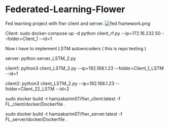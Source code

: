 # Federated-Learning-Flower
Fed learning project with flwr client and server.
![fed framework.png](..%2F..%2Fwork%2Fpaper%20diagrams%2Ffed%20framework.png)


Client:
sudo docker-compose up -d 
python client_rf.py --ip=172.16.232.50 --folder=Client_1 --id=1

Now i have to implement LSTM autoencoders ( this is repo testing )


server: python server_LSTM_2.py

client1: python3 client_LSTM_2.py --ip=192.168.1.23 --folder=Client_1_LSTM --id=1

client2: python3 client_LSTM_2.py --ip=192.168.1.23 --folder=Client_22_LSTM --id=2

sudo docker build -t hamzakarim07/flwr_client:latest -f FL_client/docker/Dockerfile .

sudo docker build -t hamzakarim07/flwr_server:latest -f FL_server/docker/Dockerfile .